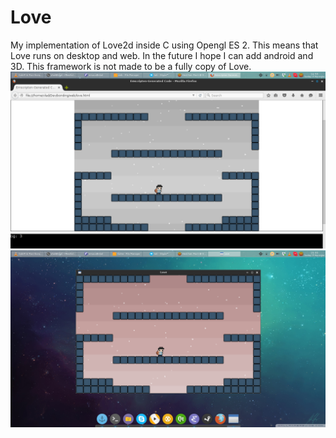 # Love
My implementation of Love2d inside C using Opengl ES 2. This means that Love runs on desktop and web.
In the future I hope I can add android and 3D.
This framework is not made to be a fully copy of Love.
![Image 1:](data/1.png?raw=true "Web")
![Image 2:](data/2.png?raw=true "Desktop")